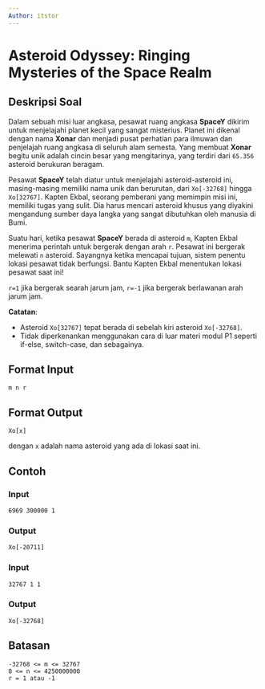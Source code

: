 ```yaml
---
Author: itstor
---
```


# Asteroid Odyssey: Ringing Mysteries of the Space Realm

## Deskripsi Soal

Dalam sebuah misi luar angkasa, pesawat ruang angkasa **SpaceY** dikirim untuk menjelajahi planet kecil yang sangat misterius. Planet ini dikenal dengan nama **Xonar** dan menjadi pusat perhatian para ilmuwan dan penjelajah ruang angkasa di seluruh alam semesta. Yang membuat **Xonar** begitu unik adalah cincin besar yang mengitarinya, yang terdiri dari `65.356` asteroid berukuran beragam.

Pesawat **SpaceY** telah diatur untuk menjelajahi asteroid-asteroid ini, masing-masing memiliki nama unik dan berurutan, dari `Xo[-32768]` hingga `Xo[32767]`. Kapten Ekbal, seorang pemberani yang memimpin misi ini, memiliki tugas yang sulit. Dia harus mencari asteroid khusus yang diyakini mengandung sumber daya langka yang sangat dibutuhkan oleh manusia di Bumi.

Suatu hari, ketika pesawat **SpaceY** berada di asteroid `m`, Kapten Ekbal menerima perintah untuk bergerak dengan arah `r`. Pesawat ini bergerak melewati `n` asteroid. Sayangnya ketika mencapai tujuan, sistem penentu lokasi pesawat tidak berfungsi. Bantu Kapten Ekbal menentukan lokasi pesawat saat ini!

`r=1` jika bergerak searah jarum jam, `r=-1` jika bergerak berlawanan arah jarum jam.

**Catatan**:

- Asteroid `Xo[32767]` tepat berada di sebelah kiri asteroid `Xo[-32768]`.
- Tidak diperkenankan menggunakan cara di luar materi modul P1 seperti if-else, switch-case, dan sebagainya.

## Format Input

```text
m n r
```

## Format Output

```text
Xo[x]
```

dengan `x` adalah nama asteroid yang ada di lokasi saat ini.

## Contoh

### Input

```text
6969 300000 1
```

### Output

```text
Xo[-20711]
```

### Input

```text
32767 1 1
```

### Output

```text
Xo[-32768]
```

## Batasan

```text
-32768 <= m <= 32767
0 <= n <= 4250000000
r = 1 atau -1
```
